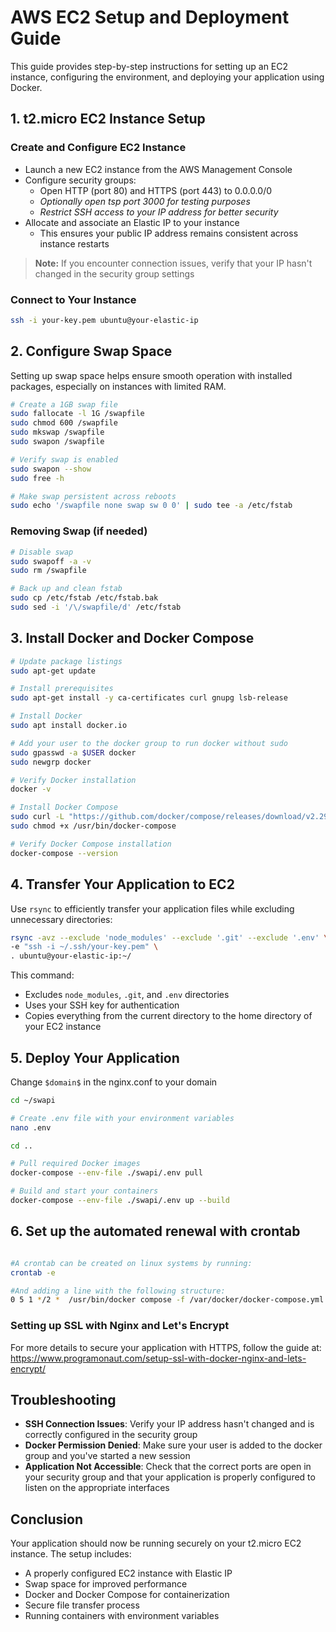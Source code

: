 # AWS EC2 Setup and Deployment Guide

This guide provides step-by-step instructions for setting up an EC2 instance, configuring the environment, and deploying your application using Docker.

## 1. t2.micro EC2 Instance Setup

### Create and Configure EC2 Instance
- Launch a new EC2 instance from the AWS Management Console
- Configure security groups:
    - Open HTTP (port 80) and HTTPS (port 443) to 0.0.0.0/0
    - *Optionally open tsp port 3000 for testing purposes*
    - *Restrict SSH access to your IP address for better security*
- Allocate and associate an Elastic IP to your instance
    - This ensures your public IP address remains consistent across instance restarts

> **Note:** If you encounter connection issues, verify that your IP hasn't changed in the security group settings

### Connect to Your Instance
```bash
ssh -i your-key.pem ubuntu@your-elastic-ip
```

## 2. Configure Swap Space

Setting up swap space helps ensure smooth operation with installed packages, especially on instances with limited RAM.

```bash
# Create a 1GB swap file
sudo fallocate -l 1G /swapfile
sudo chmod 600 /swapfile
sudo mkswap /swapfile
sudo swapon /swapfile

# Verify swap is enabled
sudo swapon --show
sudo free -h

# Make swap persistent across reboots
sudo echo '/swapfile none swap sw 0 0' | sudo tee -a /etc/fstab
```

### Removing Swap (if needed)
```bash
# Disable swap
sudo swapoff -a -v
sudo rm /swapfile

# Back up and clean fstab
sudo cp /etc/fstab /etc/fstab.bak
sudo sed -i '/\/swapfile/d' /etc/fstab
```

## 3. Install Docker and Docker Compose

```bash
# Update package listings
sudo apt-get update

# Install prerequisites
sudo apt-get install -y ca-certificates curl gnupg lsb-release

# Install Docker
sudo apt install docker.io

# Add your user to the docker group to run docker without sudo
sudo gpasswd -a $USER docker
sudo newgrp docker

# Verify Docker installation
docker -v

# Install Docker Compose
sudo curl -L "https://github.com/docker/compose/releases/download/v2.29.1/docker-compose-$(uname -s)-$(uname -m)" -o /usr/bin/docker-compose
sudo chmod +x /usr/bin/docker-compose

# Verify Docker Compose installation
docker-compose --version
```

## 4. Transfer Your Application to EC2

Use `rsync` to efficiently transfer your application files while excluding unnecessary directories:

```bash
rsync -avz --exclude 'node_modules' --exclude '.git' --exclude '.env' \
-e "ssh -i ~/.ssh/your-key.pem" \
. ubuntu@your-elastic-ip:~/
```

This command:
- Excludes `node_modules`, `.git`, and `.env` directories
- Uses your SSH key for authentication
- Copies everything from the current directory to the home directory of your EC2 instance

## 5. Deploy Your Application

Change `$domain$` in the nginx.conf to your domain 

```bash
cd ~/swapi

# Create .env file with your environment variables
nano .env

cd ..

# Pull required Docker images
docker-compose --env-file ./swapi/.env pull

# Build and start your containers
docker-compose --env-file ./swapi/.env up --build
```

## 6. Set up the automated renewal with crontab

```bash

#A crontab can be created on linux systems by running:
crontab -e

#And adding a line with the following structure:
0 5 1 */2 *  /usr/bin/docker compose -f /var/docker/docker-compose.yml --env-file ~/swapi/.env up certbot
```

### Setting up SSL with Nginx and Let's Encrypt

For more details to secure your application with HTTPS, follow the guide at:
https://www.programonaut.com/setup-ssl-with-docker-nginx-and-lets-encrypt/

## Troubleshooting

- **SSH Connection Issues**: Verify your IP address hasn't changed and is correctly configured in the security group
- **Docker Permission Denied**: Make sure your user is added to the docker group and you've started a new session
- **Application Not Accessible**: Check that the correct ports are open in your security group and that your application is properly configured to listen on the appropriate interfaces

## Conclusion

Your application should now be running securely on your t2.micro EC2 instance. The setup includes:
- A properly configured EC2 instance with Elastic IP
- Swap space for improved performance
- Docker and Docker Compose for containerization
- Secure file transfer process
- Running containers with environment variables

